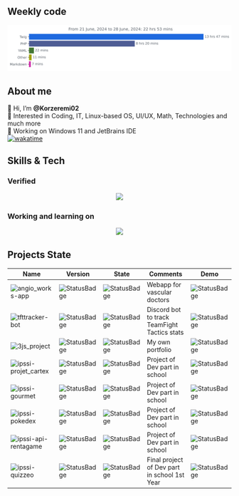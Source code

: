 ## Weekly code
![img](https://github.com/Korzeremi/Korzeremi/blob/main/images/stat.svg)
  
## About me  
👋 Hi, I’m **@Korzeremi02**  
👀 Interested in Coding, IT, Linux-based OS, UI/UX, Math, Technologies and much more  
🔭 Working on Windows 11 and JetBrains IDE    
[![wakatime](https://wakatime.com/badge/user/bd983427-c491-4a42-8cb8-c95de187e70a.svg)](https://wakatime.com/@bd983427-c491-4a42-8cb8-c95de187e70a)  

## Skills & Tech 
### Verified
<p align="center">
  <a href="https://skillicons.dev">
    <img src="https://skillicons.dev/icons?i=bitbucket,css,debian,discord,figma,git,github,html,js,linux,md,next,obsidian,react,svelte,symfony,tailwind,vercel,vscode,ubuntu&perline=9" />
  </a>
</p>

### Working and learning on
<p align="center">
  <a href="https://skillicons.dev">
    <img src="https://skillicons.dev/icons?i=bash,express,flutter,mysql,nodejs,php,postman,py,swift,vite&perline=14" />
  </a>
</p>

## Projects State  
|Name|Version|State|Comments|Demo|
|-------|-------|-------|-------|-------|
|![angio_works-app](https://github.com/Korzeremi02/web-angioworks)|![StatusBadge](https://img.shields.io/badge/v0.1-ff0000)|![StatusBadge](https://img.shields.io/badge/In_Development-f15a00)|Webapp for vascular doctors|![StatusBadge](https://img.shields.io/badge/In_repo-146b00)|
|![tfttracker-bot](https://github.com/Korzeremi02/py-tfttracker)|![StatusBadge](https://img.shields.io/badge/v0.1-ff0000)|![StatusBadge](https://img.shields.io/badge/Project_taken_over_by_RaphTPLR-ff0000)|Discord bot to track TeamFight Tactics stats|![StatusBadge](https://img.shields.io/badge/Not_yet-ff0000)|
|![3js_project](https://github.com/Korzeremi02/web-3js_project)|![StatusBadge](https://img.shields.io/badge/v0.1-ff0000)|![StatusBadge](https://img.shields.io/badge/In_Development-f15a00)|My own portfolio|![StatusBadge](https://img.shields.io/badge/In_repo-146b00)|
|![ipssi-projet_cartex](https://github.com/Korzeremi02/web-projet_cartex)|![StatusBadge](https://img.shields.io/badge/Unknown-000000)|![StatusBadge](https://img.shields.io/badge/Finished_but_Discontinued-146b00)|Project of Dev part in school|![StatusBadge](https://img.shields.io/badge/Not_yet-ff0000)|
|![ipssi-gourmet](https://github.com/Korzeremi02/web-gourmet)|![StatusBadge](https://img.shields.io/badge/Unknown-000000)|![StatusBadge](https://img.shields.io/badge/Finished_but_Discontinued-146b00)|Project of Dev part in school|![StatusBadge](https://img.shields.io/badge/In_repo-146b00)|
|![ipssi-pokedex](https://github.com/Korzeremi02/web-pokedex)|![StatusBadge](https://img.shields.io/badge/Unknown-000000)|![StatusBadge](https://img.shields.io/badge/Finished_but_Discontinued-146b00)|Project of Dev part in school|![StatusBadge](https://img.shields.io/badge/In_repo-146b00)|
|![ipssi-api-rentagame](https://github.com/Korzeremi02/api-rentagame)|![StatusBadge](https://img.shields.io/badge/Unknown-000000)|![StatusBadge](https://img.shields.io/badge/Finished_but_Discontinued-146b00)|Project of Dev part in school|![StatusBadge](https://img.shields.io/badge/Not_yet-ff0000)|
|![ipssi-quizzeo](https://github.com/Korzeremi02/web-quizzeo)|![StatusBadge](https://img.shields.io/badge/Unknown-000000)|![StatusBadge](https://img.shields.io/badge/Finished_but_Discontinued-146b00)|Final project of Dev part in school 1st Year|![StatusBadge](https://img.shields.io/badge/Not_yet-ff0000)|
